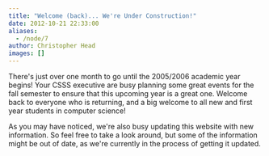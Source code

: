 ```yaml
---
title: "Welcome (back)... We're Under Construction!"
date: 2012-10-21 22:33:00
aliases:
  - /node/7
author: Christopher Head
images: []
---
```


There's just over one month to go until the 2005/2006 academic year begins! Your CSSS executive are busy planning some great events for the fall semester to ensure that this upcoming year is a great one. Welcome back to everyone who is returning, and a big welcome to all new and first year students in computer science!

As you may have noticed, we're also busy updating this website with new information. So feel free to take a look around, but some of the information might be out of date, as we're currently in the process of getting it updated.
